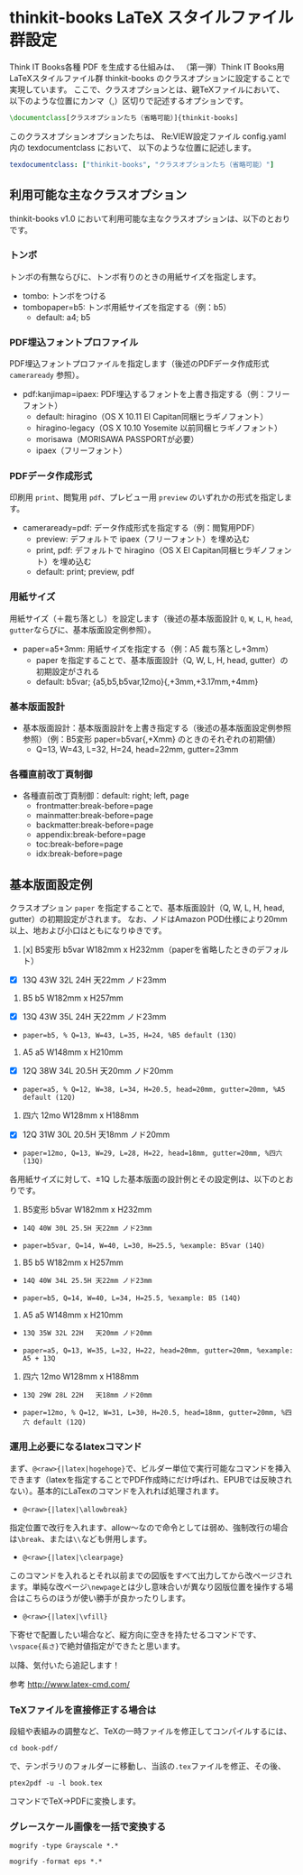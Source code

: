 thinkit-books LaTeX スタイルファイル群設定
====================

Think IT Books各種 PDF を生成する仕組みは、
（第一弾）Think IT Books用LaTeXスタイルファイル群
thinkit-books のクラスオプションに設定することで実現しています。
ここで、クラスオプションとは、親TeXファイルにおいて、
以下のような位置にカンマ（,）区切りで記述するオプションです。

```latex
\documentclass[クラスオプションたち（省略可能）]{thinkit-books]
```

このクラスオプションオプションたちは、
Re:VIEW設定ファイル config.yaml 内の texdocumentclass において、
以下のような位置に記述します。

```yaml
texdocumentclass: ["thinkit-books", "クラスオプションたち（省略可能）"]
```


利用可能な主なクラスオプション
--------------------

thinkit-books v1.0 において利用可能な主なクラスオプションは、以下のとおりです。

### トンボ

トンボの有無ならびに、トンボ有りのときの用紙サイズを指定します。

* tombo:
  トンボをつける
* tombopaper=b5: トンボ用紙サイズを指定する（例：b5）
  * default: a4; b5

### PDF埋込フォントプロファイル

PDF埋込フォントプロファイルを指定します（後述のPDFデータ作成形式 `cameraready` 参照）。

* pdf:kanjimap=ipaex: PDF埋込するフォントを上書き指定する（例：フリーフォント）
  * default: hiragino（OS X 10.11 El Capitan同梱ヒラギノフォント）
  * hiragino-legacy（OS X 10.10 Yosemite 以前同梱ヒラギノフォント）
  * morisawa（MORISAWA PASSPORTが必要）
  * ipaex（フリーフォント）

### PDFデータ作成形式

印刷用 `print`、閲覧用 `pdf`、プレビュー用 `preview` のいずれかの形式を指定します。

* cameraready=pdf: データ作成形式を指定する（例：閲覧用PDF）
  * preview: デフォルトで ipaex（フリーフォント）を埋め込む
  * print, pdf: デフォルトで hiragino（OS X El Capitan同梱ヒラギノフォント）を埋め込む
  * default: print; preview, pdf

### 用紙サイズ

用紙サイズ（＋裁ち落とし）を設定します（後述の基本版面設計 `Q`, `W`, `L`, `H`, `head`, `gutter`ならびに、基本版面設定例参照）。

* paper=a5+3mm: 用紙サイズを指定する（例：A5 裁ち落とし+3mm）
  * paper を指定することで、基本版面設計（Q, W, L, H, head, gutter）の初期設定がされる
  * default: b5var; {a5,b5,b5var,12mo}{,+3mm,+3.17mm,+4mm}

### 基本版面設計

* 基本版面設計：基本版面設計を上書き指定する（後述の基本版面設定例参照参照）（例：B5変形 paper=b5var{,+Xmm} のときのそれぞれの初期値）
  * Q=13, W=43, L=32, H=24, head=22mm, gutter=23mm

### 各種直前改丁頁制御

* 各種直前改丁頁制御：default: right; left, page
  * frontmatter:break-before=page
  * mainmatter:break-before=page
  * backmatter:break-before=page
  * appendix:break-before=page
  * toc:break-before=page
  * idx:break-before=page

基本版面設定例
--------------------

クラスオプション `paper` を指定することで、基本版面設計（Q, W, L, H, head, gutter）の初期設定がされます。
なお、ノドはAmazon POD仕様により20mm以上、地および小口はともになりゆきです。

1. [x] B5変形 b5var W182mm x H232mm（paperを省略したときのデフォルト）
  * [x] 13Q 43W 32L 24H   天22mm ノド23mm
1. B5 b5 W182mm x H257mm
  * [x] 13Q 43W 35L 24H   天22mm ノド23mm
  * `paper=b5, % Q=13, W=43, L=35, H=24, %B5 default (13Q)`
1. A5 a5 W148mm x H210mm
  * [x] 12Q 38W 34L 20.5H 天20mm ノド20mm
  * `paper=a5, % Q=12, W=38, L=34, H=20.5, head=20mm, gutter=20mm, %A5 default (12Q)`
1. 四六 12mo W128mm x H188mm
  * [x] 12Q 31W 30L 20.5H 天18mm ノド20mm
  * `paper=12mo, Q=13, W=29, L=28, H=22, head=18mm, gutter=20mm, %四六 (13Q)`

各用紙サイズに対して、±1Q した基本版面の設計例とその設定例は、以下のとおりです。

1. B5変形 b5var W182mm x H232mm
  *     14Q 40W 30L 25.5H 天22mm ノド23mm
  * `paper=b5var, Q=14, W=40, L=30, H=25.5, %example: B5var (14Q)`
1. B5 b5 W182mm x H257mm
  *     14Q 40W 34L 25.5H 天22mm ノド23mm
  * `paper=b5, Q=14, W=40, L=34, H=25.5, %example: B5 (14Q)`
1. A5 a5 W148mm x H210mm
  *     13Q 35W 32L 22H   天20mm ノド20mm
  * `paper=a5, Q=13, W=35, L=32, H=22, head=20mm, gutter=20mm, %example: A5 + 13Q`
1. 四六 12mo W128mm x H188mm
  *     13Q 29W 28L 22H   天18mm ノド20mm
  * `paper=12mo, % Q=12, W=31, L=30, H=20.5, head=18mm, gutter=20mm, %四六 default (12Q)`

### 運用上必要になるlatexコマンド

まず、`@<raw>{|latex|hogehoge}`で、ビルダー単位で実行可能なコマンドを挿入できます（latexを指定することでPDF作成時にだけ呼ばれ、EPUBでは反映されない）。基本的にLaTexのコマンドを入れれば処理されます。

 * `@<raw>{|latex|\allowbreak}`

指定位置で改行を入れます、allow〜なので命令としては弱め、強制改行の場合は`\break`、または`\\`なども併用します。

 * `@<raw>{|latex|\clearpage}`

このコマンドを入れるとそれ以前までの図版をすべて出力してから改ページされます。単純な改ページ`\newpage`とは少し意味合いが異なり図版位置を操作する場合はこちらのほうが使い勝手が良かったりします。

 * `@<raw>{|latex|\vfill}`

下寄せで配置したい場合など、縦方向に空きを持たせるコマンドです、`\vspace{長さ}`で絶対値指定ができたと思います。

以降、気付いたら追記します！

参考
http://www.latex-cmd.com/

### TeXファイルを直接修正する場合は

段組や表組みの調整など、TeXの一時ファイルを修正してコンパイルするには、

`cd book-pdf/`

で、テンポラリのフォルダーに移動し、当該の`.tex`ファイルを修正、その後、

`ptex2pdf -u -l book.tex`

コマンドでTeX→PDFに変換します。

### グレースケール画像を一括で変換する

`mogrify -type Grayscale *.*`

`mogrify -format eps *.*`
